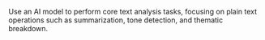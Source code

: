 Use an AI model to perform core text analysis tasks, focusing on plain text operations such as summarization, tone detection, and thematic breakdown.